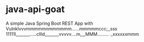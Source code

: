 # java-api-goat

A simple Java Spring Boot REST App with Vulnklvvvmmmmmnmmmmmm......mmmmmccc;,,sss
11111l,,,,,,,,,,,.....cllld,,,,,,,,,,,vvvvv....m,,,,MMM.........
.,xxxxxxmmm
